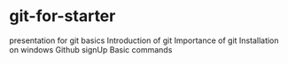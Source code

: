 # git-for-starter
presentation for git basics
Introduction of git
Importance of git
Installation on windows
Github signUp
Basic commands
